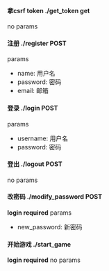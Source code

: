 #### 拿csrf token ./get_token get
no params


#### 注册 ./register POST
params
- name: 用户名
- password: 密码
- email: 邮箱


#### 登录 ./login POST
params
- username: 用户名
- password: 密码

#### 登出 ./logout POST
no params

#### 改密码 ./modify_password POST
**login required**
params
- new_password: 新密码


#### 开始游戏 ./start_game
**login required**
no params
